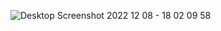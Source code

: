 
![Desktop Screenshot 2022 12 08 - 18 02 09 58](https://user-images.githubusercontent.com/118817775/206454063-c6713561-7c3d-4289-9649-677df61ea12d.png)

